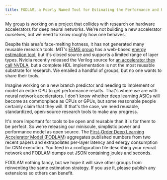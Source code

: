 ```yaml
---
title: FODLAM, a Poorly Named Tool for Estimating the Performance and Power of Deep Learning Accelerators
---
```

My group is working on a project that collides with research on hardware accelerators for deep neural networks. We're not building a new accelerator ourselves, but we need to know roughly how one behaves.

Despite this area's face-melting hotness, it has not generated many reusable research tools. MIT's [EEMS group][eems] has a web-based [energy estimation tool][eemstool], but it's closed source and supports a limited range of layer types. Nvidia recently released the Verilog source for [an accelerator they call NVDLA][nvdla], but a complete HDL implementation is not the most reusable substrate for research. We emailed a handful of groups, but no one wants to share their tools.

[nvdla]: http://nvdla.org
[eemstool]: https://energyestimation.mit.edu
[eems]: http://www.rle.mit.edu/eems/

Imagine working on a new branch predictor and needing to implement or model an entire CPU to get performance results. That's where we are with neural network accelerators. I don't know whether deep learning ASICs will become as commonplace as CPUs or GPUs, but some reasonable people certainly claim that they will. If that's the case, we need reusable, standardized, open-source research tools to make any progress.

It's more important for tools to be open and reusable than it is for them to be perfect. So we're releasing our miniscule, simplistic power and performance model as open source. The [First-Order Deep Learning Accelerator Model (FODLAM)][fodlam] aggregates published numbers from two recent papers and extrapolates per-layer latency and energy consumption for CNN execution. You feed in a configuration file describing your neural network and FODLAM dumps out JSON containing joules and seconds.

FODLAM nothing fancy, but we hope it will save other groups from reinventing the same estimation strategy. If you use it, please publish any extensions so others can benefit.

[fodlam]: https://github.com/cucapra/fodlam
